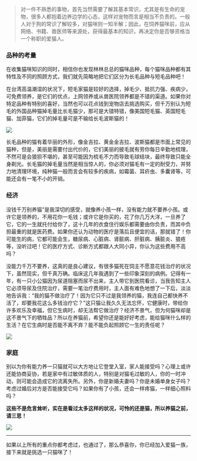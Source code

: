 
> 对一件不熟悉的事物，首先当然需要了解其基本常识，尤其是有生命的宠物，很多人都抱着边养边学的心态，这样对宠物而言是相当不负责的。一般人对于狗的常识了解较多，对猫咪则一知半解；因此，在饲养猫咪前，应从网络、书籍、兽医师等来源处，获得最基本的知识，再决定你是否够资格当一个称职的爱猫人。


### 品种的考量
在收集猫咪知识的同时，相信你也发现林林总总的猫咪品种，每个猫咪品种都有其特性及不同的照顾方式，我们就先简略地把它们区分为长毛品种与短毛品种吧！

在台湾高温潮湿的状况下，短毛家猫是较好的选择，掉毛少、抵抗力强、疾病少，可免费领养，是它们的优点，上网领养或从兽医院领养都是不错的渠道。如果你对特定品种有特别的喜好，当然也可以花点钱到宠物店去挑选购买，但千万别认为短毛的外国品种猫掉毛量比长毛猫少，那可是大错特错，像美国短毛猫、英国短毛猫、加菲猫，它们的掉毛量可是不输给长毛波斯猫的！ 

![](https://mmbiz.qpic.cn/mmbiz_jpg/mLA9xDdPFPV267XiaudZFnaQflQyiaFtjHfQNGqaPibobxEqg3H4Z2KSTrGaV8Og3uQLwaXY0yzySSrY7Tw2X0yNA/640?wx_fmt=jpeg&tp=webp&wxfrom=5&wx_lazy=1&wx_co=1)

长毛品种的猫有着华丽的外形，像金吉拉、黄金金吉拉、波斯猫都是市面上常见的猫种，但是，美丽是需要付出代价的，它们美丽的披毛就有劳你每日辛勤地梳理，不然可是会狼狈不堪的，甚至可能因为梳毛不力而导致毛球结块，最终导致只能全身剃光。长毛猫的掉毛量当然是相当惊人的，你必须对猫毛有一定的耐受力，并努力地清理环境，纯种猫一般而言会有较多的疾病，如霉菌、耳疥虫、多囊肾等，可能还会有一笔不小的开销。


### 经济
没钱千万别养猫”是我深切的感受，就像养小孩一样，没有能力就不要养小孩。或许它是领养的，不用花你一毛钱；或许它是你买的，花了你几万大洋，一旦养了它，它的一生就托付给你了，这十几年的衣食住行娱乐都需要由你负责，而其中负担最重的就是医药费。如果你还认为动物的医疗是落后且便宜的话，那就错了！你可能生的病，它都可能会生，糖尿病、心脏病、肾脏病、肝脏病、胰脏炎、狼疮等，没听过吧！它的医疗方式、诊断方式都跟人大同小异，你认为这些费用不高吗？ 

没能力千万不要养，这真的是良心建议，有很多猫死在饲主不愿意花钱治疗的状况下，虽然现实，但千真万确。临床这几年我遇到了一些印象深刻的病例。记得有一年，有一只小公猫因为尿道阻塞而尿不出来，主人带它到医院看诊，当我告知主人它必须导尿及住院治疗，需要一笔治疗费用时，主人面有难色地想了一下后，淡淡地告诉我：“我的猫不做治疗了！因为它只不过是我领养的猫，我连自己都快养不活了，却要我花这么多钱治疗它？”这只猫让我久久无法忘怀，它健康时，带给你许多欢乐及幸福，但它生病时，却无法帮它做治疗？经济不景气，但为何猫咪却是这不景气下的牺牲品？所以在养猫前，希望你还是能好好考虑，能给猫咪什么样的生活？在它生病时是否能不离不弃？能不能负起照顾它一生的责任呢？

![](https://mmbiz.qpic.cn/mmbiz_jpg/mLA9xDdPFPU15vChujv1O2DcGHAqnraRcIZlMtTiaoSke3p1lozeL1H1RxPYofwIOGTcjLt2nf5TC1pP8cIz1LA/640?wx_fmt=jpeg&tp=webp&wxfrom=5&wx_lazy=1&wx_co=1)


### 家庭
别以为你有能力养一只猫就可以大方地让它登堂入室，家人能接受吗？心理上或许还能协商妥协，若是家中有过敏体质的人，特别是对猫毛过敏的人，你的一时冲动，则可能会造成它的流离失所。另外，你是新婚夫妻吗？你是未婚单身女子吗？考虑过婚后对方是否能接受它吗？如果你有了小孩，还会一样疼猫，一样细心照料吗？ 

**这些不是危言耸听，实在是看过太多这样的状况，可怜的还是猫，所以养猫之前，请三思！**

![](https://mmbiz.qpic.cn/mmbiz_jpg/mLA9xDdPFPV267XiaudZFnaQflQyiaFtjHjXQ4CNfHg622Druz7GiblIEDxzKRy5hicezSdKsNjGbZCAdY06OXcLlg/640?wx_fmt=jpeg&tp=webp&wxfrom=5&wx_lazy=1&wx_co=1)

***

如果以上所有的重点你都考虑过，也通过了，那么恭喜你，你已经加入爱猫一族，接下来就是挑选一只猫咪了！